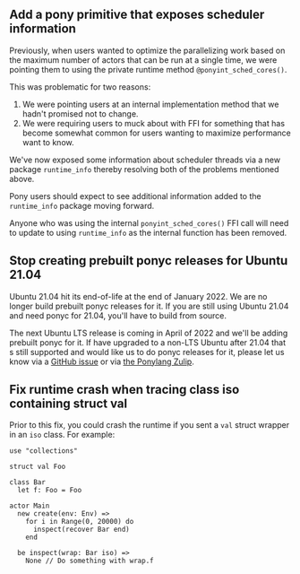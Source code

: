 ## Add a pony primitive that exposes scheduler information

Previously, when users wanted to optimize the parallelizing work based on the maximum number of actors that can be run at a single time, we were pointing them to using the private runtime method `@ponyint_sched_cores()`.

This was problematic for two reasons:

1. We were pointing users at an internal implementation method that we hadn't promised not to change.
2. We were requiring users to muck about with FFI for something that has become somewhat common for users wanting to maximize performance want to know.

We've now exposed some information about scheduler threads via a new package `runtime_info` thereby resolving both of the problems mentioned above.

Pony users should expect to see additional information added to the `runtime_info` package moving forward.

Anyone who was using the internal `ponyint_sched_cores()` FFI call will need to update to using `runtime_info` as the internal function has been removed.

## Stop creating prebuilt ponyc releases for Ubuntu 21.04

Ubuntu 21.04 hit its end-of-life at the end of January 2022. We are no longer build prebuilt ponyc releases for it. If you are still using Ubuntu 21.04 and need ponyc for 21.04, you'll have to build from source.

The next Ubuntu LTS release is coming in April of 2022 and we'll be adding prebuilt ponyc for it. If have upgraded to a non-LTS Ubuntu after 21.04 that s still supported and would like us to do ponyc releases for it, please let us know via a [GitHub issue](https://github.com/ponylang/ponyc/issues) or via [the Ponylang Zulip](https://ponylang.zulipchat.com/).

## Fix runtime crash when tracing class iso containing struct val

Prior to this fix, you could crash the runtime if you sent a `val` struct wrapper in an `iso` class. For example:

```pony
use "collections"

struct val Foo

class Bar
  let f: Foo = Foo

actor Main
  new create(env: Env) =>
    for i in Range(0, 20000) do
      inspect(recover Bar end)
    end

  be inspect(wrap: Bar iso) =>
    None // Do something with wrap.f
```

